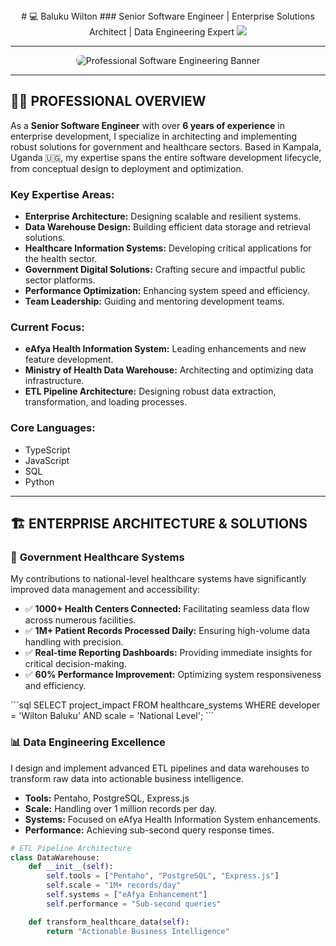 <div align="center">
  # 💻 Baluku Wilton
  ### Senior Software Engineer | Enterprise Solutions Architect | Data Engineering Expert
  <img src="https://readme-typing-svg.herokuapp.com/?lines=🚀+6%2B+Years+Software+Engineering+Experience;💼+Government+%26+Enterprise+Solutions;🏥+Healthcare+Systems+Architect;📊+Data+Warehouse+%26+ETL+Specialist;🐳+DevOps+%26+Containerization+Expert;📱+Mobile+%26+Full+Stack+Developer&font=Fira%20Code&center=true&width=800&height=45&color=58a6ff&vCenter=true&pause=1000&size=22">
</div>

---

<div align="center">
  <img src="/placeholder.svg?height=200&width=800" alt="Professional Software Engineering Banner" style="border-radius: 8px;">
</div>

---

## 👨‍💻 **PROFESSIONAL OVERVIEW**

As a **Senior Software Engineer** with over **6 years of experience** in enterprise development, I specialize in architecting and implementing robust solutions for government and healthcare sectors. Based in Kampala, Uganda 🇺🇬, my expertise spans the entire software development lifecycle, from conceptual design to deployment and optimization.

### **Key Expertise Areas:**
*   **Enterprise Architecture:** Designing scalable and resilient systems.
*   **Data Warehouse Design:** Building efficient data storage and retrieval solutions.
*   **Healthcare Information Systems:** Developing critical applications for the health sector.
*   **Government Digital Solutions:** Crafting secure and impactful public sector platforms.
*   **Performance Optimization:** Enhancing system speed and efficiency.
*   **Team Leadership:** Guiding and mentoring development teams.

### **Current Focus:**
*   **eAfya Health Information System:** Leading enhancements and new feature development.
*   **Ministry of Health Data Warehouse:** Architecting and optimizing data infrastructure.
*   **ETL Pipeline Architecture:** Designing robust data extraction, transformation, and loading processes.

### **Core Languages:**
*   TypeScript
*   JavaScript
*   SQL
*   Python

---

## 🏗️ **ENTERPRISE ARCHITECTURE & SOLUTIONS**

### 🏥 **Government Healthcare Systems**
My contributions to national-level healthcare systems have significantly improved data management and accessibility:
*   ✅ **1000+ Health Centers Connected:** Facilitating seamless data flow across numerous facilities.
*   ✅ **1M+ Patient Records Processed Daily:** Ensuring high-volume data handling with precision.
*   ✅ **Real-time Reporting Dashboards:** Providing immediate insights for critical decision-making.
*   ✅ **60% Performance Improvement:** Optimizing system responsiveness and efficiency.

\`\`\`sql
SELECT project_impact
FROM healthcare_systems
WHERE developer = 'Wilton Baluku' AND scale = 'National Level';
\`\`\`

### 📊 **Data Engineering Excellence**
I design and implement advanced ETL pipelines and data warehouses to transform raw data into actionable business intelligence.
*   **Tools:** Pentaho, PostgreSQL, Express.js
*   **Scale:** Handling over 1 million records per day.
*   **Systems:** Focused on eAfya Health Information System enhancements.
*   **Performance:** Achieving sub-second query response times.

```python
# ETL Pipeline Architecture
class DataWarehouse:
    def __init__(self):
        self.tools = ["Pentaho", "PostgreSQL", "Express.js"]
        self.scale = "1M+ records/day"
        self.systems = ["eAfya Enhancement"]
        self.performance = "Sub-second queries"

    def transform_healthcare_data(self):
        return "Actionable Business Intelligence"
